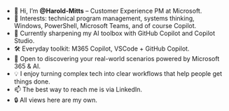 - 👋 Hi, I’m **@Harold-Mitts** – Customer Experience PM at Microsoft.
- 👀 Interests: technical program management, systems thinking, Windows, PowerShell, Microsoft Teams, and of course Copilot.
- 🌱 Currently sharpening my AI toolbox with GitHub Copilot and Copilot Studio.
- 🛠️ Everyday toolkit: M365 Copilot, VSCode + GitHub Copilot.
- 🤝 Open to discovering your real-world scenarios powered by Microsoft 365 & AI.
- 💡 I enjoy turning complex tech into clear workflows that help people get things done.
- 📫 The best way to reach me is via LinkedIn.
- 🔒 All views here are my own.
